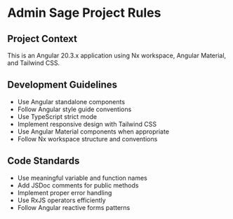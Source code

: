 # Admin Sage Project Rules

## Project Context
This is an Angular 20.3.x application using Nx workspace, Angular Material, and Tailwind CSS.

## Development Guidelines
- Use Angular standalone components
- Follow Angular style guide conventions
- Use TypeScript strict mode
- Implement responsive design with Tailwind CSS
- Use Angular Material components when appropriate
- Follow Nx workspace structure and conventions

## Code Standards
- Use meaningful variable and function names
- Add JSDoc comments for public methods
- Implement proper error handling
- Use RxJS operators efficiently
- Follow Angular reactive forms patterns